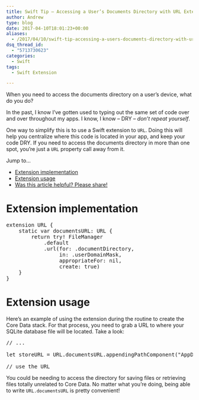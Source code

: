 ```yaml
---
title: Swift Tip – Accessing a User’s Documents Directory with URL Extension
author: Andrew
type: blog
date: 2017-04-10T18:01:23+00:00
aliases:
  - /2017/04/10/swift-tip-accessing-a-users-documents-directory-with-url-extension/
dsq_thread_id:
  - "5713730623"
categories:
  - Swift
tags:
  - Swift Extension

---
```

When you need to access the documents directory on a user&#8217;s device, what do you do?

In the past, I know I&#8217;ve gotten used to typing out the same set of code over and over throughout my apps. I know, I know &#8211; DRY &#8211; _don&#8217;t repeat yourself_.

One way to simplify this is to use a Swift extension to `URL`. Doing this will help you centralize where this code is located in your app, and keep your code DRY. If you need to access the documents directory in more than one spot, you&#8217;re just a `URL` property call away from it.

<div class="resources">
  <div class="resources-header">
    Jump to&#8230;
  </div>
  
  <ul class="resources-content">
    <li>
      <a href="#implementation">Extension implementation</a>
    </li>
    <li>
      <a href="#usage">Extension usage</a>
    </li>
    <li>
      <a href="#share">Was this article helpful? Please share!</a>
    </li>
  </ul>
</div>

<a name="implementation" class="jump-target"></a>

# Extension implementation

<pre class="lang:swift decode:true " title="Documents Directory Snippet" >extension URL {
    static var documentsURL: URL {
        return try! FileManager
            .default
            .url(for: .documentDirectory, 
                 in: .userDomainMask, 
                 appropriateFor: nil, 
                 create: true)
    }
}</pre>

<a name="usage" class="jump-target"></a>

# Extension usage

Here&#8217;s an example of using the extension during the routine to create the Core Data stack. For that process, you need to grab a URL to where your SQLite database file will be located. Take a look:

<pre class="lang:swift decode:true " >// ...

let storeURL = URL.documentsURL.appendingPathComponent("AppDatabase.sqlite")

// use the URL
</pre>

You could be needing to access the directory for saving files or retrieving files totally unrelated to Core Data. No matter what you&#8217;re doing, being able to write `URL.documentsURL` is pretty convenient!

<a name="share" class="jump-target"></a>